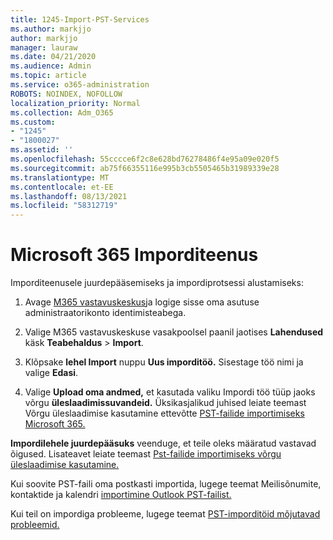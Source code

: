 ```yaml
---
title: 1245-Import-PST-Services
ms.author: markjjo
author: markjjo
manager: lauraw
ms.date: 04/21/2020
ms.audience: Admin
ms.topic: article
ms.service: o365-administration
ROBOTS: NOINDEX, NOFOLLOW
localization_priority: Normal
ms.collection: Adm_O365
ms.custom:
- "1245"
- "1800027"
ms.assetid: ''
ms.openlocfilehash: 55cccce6f2c8e628bd76278486f4e95a09e020f5
ms.sourcegitcommit: ab75f66355116e995b3cb5505465b31989339e28
ms.translationtype: MT
ms.contentlocale: et-EE
ms.lasthandoff: 08/13/2021
ms.locfileid: "58312719"
---
```

# <a name="microsoft-365-import-service"></a>Microsoft 365 Imporditeenus

Imporditeenusele juurdepääsemiseks ja impordiprotsessi alustamiseks:

1. Avage [M365 vastavuskeskus](https://compliance.microsoft.com/)ja logige sisse oma asutuse administraatorikonto identimisteabega.

1. Valige M365 vastavuskeskuse vasakpoolsel paanil jaotises **Lahendused** käsk **Teabehaldus**  >  **Import**.

1. Klõpsake **lehel Import** nuppu **Uus imporditöö.** Sisestage töö nimi ja valige **Edasi**.

1. Valige **Upload oma andmed,** et kasutada valiku Impordi töö tüüp jaoks võrgu **üleslaadimissuvandeid.** Üksikasjalikud juhised leiate teemast Võrgu üleslaadimise kasutamine ettevõtte [PST-failide importimiseks Microsoft 365.](https://docs.microsoft.com/compliance/use-network-upload-to-import-pst-files)

**Impordilehele juurdepääsuks** veenduge, et teile oleks määratud vastavad õigused. Lisateavet leiate teemast [Pst-failide importimiseks võrgu üleslaadimise kasutamine.](https://docs.microsoft.com/microsoft-365/compliance/importing-pst-files-to-office-365#using-network-upload-to-import-pst-files)

Kui soovite PST-faili oma postkasti importida, lugege teemat Meilisõnumite, kontaktide ja kalendri [importimine Outlook PST-failist.](https://support.office.com/article/import-email-contacts-and-calendar-from-an-outlook-pst-file-431a8e9a-f99f-4d5f-ae48-ded54b3440ac)

Kui teil on impordiga probleeme, lugege teemat [PST-imporditöid mõjutavad probleemid.](https://docs.microsoft.com/office365/troubleshoot/pst-import-service/issues-with-pst-import-job)

